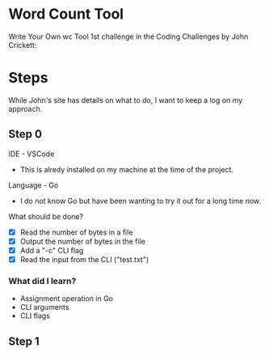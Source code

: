 # Word Count Tool 

Write Your Own wc Tool
1st challenge in the Coding Challenges by John Crickett: 

# Steps 
While John's site has details on what to do, I want to keep a log on my approach. 

## Step 0
IDE - VSCode 
- This is alredy installed on my machine at the time of the project.

Language - Go 
- I do not know Go but have been wanting to try it out for a long time now.

What should be done?
- [X] Read the number of bytes in a file
- [X] Output the number of bytes in the file
- [X] Add a "-c" CLI flag
- [X] Read the input from the CLI ("test.txt")

### What did I learn?
- Assignment operation in Go
- CLI arguments
- CLI flags


## Step 1
